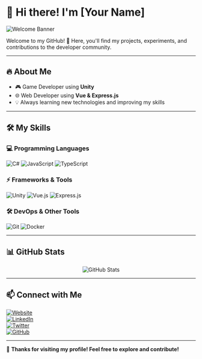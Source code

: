 # 👋 Hi there! I'm [Your Name]  
![Welcome Banner](https://your-image-url.com/banner.png)  

Welcome to my GitHub! 🚀 Here, you'll find my projects, experiments, and contributions to the developer community.  

---

## 🔥 About Me  
- 🎮 Game Developer using **Unity**  
- 🌐 Web Developer using **Vue & Express.js**  
- 💡 Always learning new technologies and improving my skills  

---

## 🛠 My Skills  

### **💻 Programming Languages**  
![C#](https://img.shields.io/badge/C%23-239120?style=for-the-badge&logo=c-sharp&logoColor=white)  ![JavaScript](https://img.shields.io/badge/JavaScript-F7DF1E?style=for-the-badge&logo=javascript&logoColor=black)  ![TypeScript](https://img.shields.io/badge/TypeScript-3178C6?style=for-the-badge&logo=typescript&logoColor=white)  

### **⚡ Frameworks & Tools**  
![Unity](https://img.shields.io/badge/Unity-100000?style=for-the-badge&logo=unity&logoColor=white)  ![Vue.js](https://img.shields.io/badge/Vue.js-4FC08D?style=for-the-badge&logo=vue.js&logoColor=white)  ![Express.js](https://img.shields.io/badge/Express.js-000000?style=for-the-badge&logo=express&logoColor=white)  

### **🛠 DevOps & Other Tools**  
![Git](https://img.shields.io/badge/Git-F05032?style=for-the-badge&logo=git&logoColor=white)  ![Docker](https://img.shields.io/badge/Docker-2496ED?style=for-the-badge&logo=docker&logoColor=white)  

---

## 📊 GitHub Stats  
<p align="center">
  <img src="https://github-readme-stats.vercel.app/api?username=Pesinus&show_icons=true&theme=radical" alt="GitHub Stats" />
</p>

---

## 📫 Connect with Me  
[![Website](https://img.shields.io/badge/🌍-Website-0A66C2?style=for-the-badge)](https://yourwebsite.com)  
[![LinkedIn](https://img.shields.io/badge/LinkedIn-0A66C2?style=for-the-badge&logo=linkedin&logoColor=white)](https://linkedin.com/in/YourUsername)  
[![Twitter](https://img.shields.io/badge/Twitter-1DA1F2?style=for-the-badge&logo=twitter&logoColor=white)](https://twitter.com/YourUsername)  
[![GitHub](https://img.shields.io/badge/GitHub-181717?style=for-the-badge&logo=github&logoColor=white)](https://github.com/YourUsername)  

---

🚀 **Thanks for visiting my profile! Feel free to explore and contribute!**  
